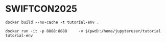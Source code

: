# SWIFTCON2025

```
docker build --no-cache -t tutorial-env .
```

```
docker run -it -p 8888:8888     -v $(pwd):/home/jupyteruser/tutorial     tutorial-env
```

